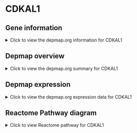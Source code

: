 <h1>CDKAL1</h1>

<h2>Gene information</h2>
<details>
  <summary>Click to view the depmap.org information for CDKAL1</summary>
  <iframe src="https://depmap.org/portal/gene/CDKAL1?tab=about" style="border:none;width:100%;height:800px"></iframe>
</details>

<h2>Depmap overview</h2>
<details>
  <summary>Click to view the depmap.org summary for CDKAL1</summary>
  <iframe src="https://depmap.org/portal/gene/CDKAL1?tab=overview" style="border:none;width:100%;height:800px"></iframe>
</details>

<h2>Depmap expression</h2>
<details>
  <summary>Click to view the depmap.org expression data for CDKAL1</summary>
  <iframe src="https://depmap.org/portal/gene/CDKAL1?tab=characterization" style="border:none;width:100%;height:800px"></iframe>
</details>



<h2>Reactome Pathway diagram</h2>
<details>
  <summary>Click to view Reactome pathway for CDKAL1</summary>
  <p>tRNA modification in the nucleus and cytosol</p>
  <iframe src="https://reactome.org/PathwayBrowser/#/R-HSA-6782315" style="border:none;width:100%;height:800px"></iframe>
</details>



